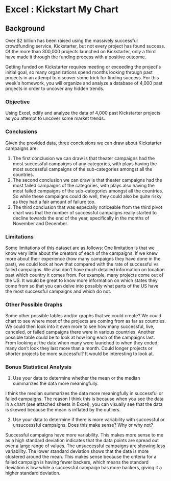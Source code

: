 # Excel : Kickstart My Chart

## Background
Over $2 billion has been raised using the massively successful crowdfunding service, Kickstarter, but not every project has found success. Of the more than 300,000 projects launched on Kickstarter, only a third have made it through the funding process with a positive outcome.

Getting funded on Kickstarter requires meeting or exceeding the project's initial goal, so many organizations spend months looking through past projects in an attempt to discover some trick for finding success. For this week's homework, you will organize and analyze a database of 4,000 past projects in order to uncover any hidden trends.

### Objective
Using Excel, odify and analyze the data of 4,000 past Kickstarter projects as you attempt to uncover some market trends.

### Conclusions
Given the provided data, three conclusions we can draw about Kickstarter campaigns are:

1. The first conclusion we can draw is that theater campaigns had the most successful campaigns of any categories, with plays having the most successful campaigns of the sub-categories amongst all the countries.
2. The second conclusion we can draw is that theater campaigns had the most failed campaigns of the categories, with plays also having the most failed campaigns of the sub-categories amongst all the countries.  So while these campaigns could do well, they could also be quite risky as they had a fair amount of failure too.
3. The third conclusion that was especially noticeable from the third pivot chart was that the number of successful campaigns really started to decline towards the end of the year, specifically in the months of November and December.

### Limitations
Some limitations of this dataset are as follows:
One limitation is that we know very little about the creators of each of the campaigns.  If we knew more about their experience (how many campaigns they have done in the past), we could look at how that compared with the rate of successful vs failed campaigns.  We also don’t have much detailed information on location past which country it comes from.  For example, many projects come out of the US.  It would be great to know more information on which states they come from so that you can delve into possibly what parts of the US have the most successful campaigns and which do not.

### Other Possible Graphs
Some other possible tables and/or graphs that we could create?
We could chart to see where most of the projects are coming from as far as countries.  We could then look into it even more to see how many successful, live, canceled, or failed campaigns there were in various countries. Another possible table could be to look at how long each of the campaigns last.  From looking at the date when many were launched to when they ended, many don’t look they last more than a month.  Could longer projects or shorter projects be more successful?  It would be interesting to look at.

### Bonus Statistical Analysis
1.	Use your data to determine whether the mean or the median summarizes the data more meaningfully.

I think the median summarizes the data more meaningfully in successful or failed campaigns.  The reason I think this is because when you see the data in a chart (see attached sheets in Excel), you can visually see that the data is skewed because the mean is inflated by the outliers.

2.	Use your data to determine if there is more variability with successful or unsuccessful campaigns. Does this make sense? Why or why not?  

Successful campaigns have more variability. This makes more sense to me as a high standard deviation indicates that the data points are spread out over a large range of values.  The unsuccessful campaigns are showing less variability.  The lower standard deviation shows that the data is more clustered around the mean. This makes sense because the criteria for a failed campaign is having fewer backers, which means the standard deviation is low while a successful campaign has more backers, giving it a higher standard deviation.





